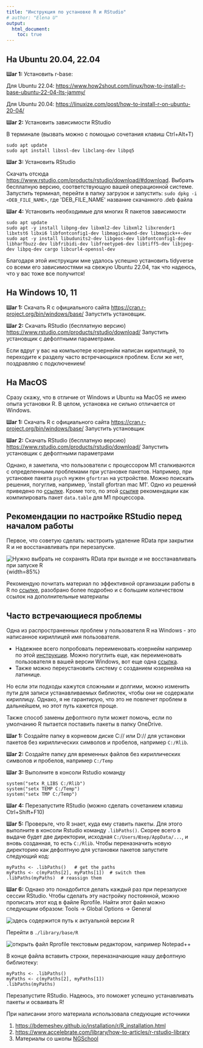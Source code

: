 ```yaml
---
title: "Инструкция по установке R и RStudio"
# author: "Elena U"
output:
  html_document:
    toc: true
---
```



## На Ubuntu 20.04, 22.04

**Шаг 1:** Установить r-base:

Для Ubuntu 22.04: https://www.how2shout.com/linux/how-to-install-r-base-ubuntu-22-04-lts-jammy/

Для Ubuntu 20.04: https://linuxize.com/post/how-to-install-r-on-ubuntu-20-04/

**Шаг 2:** Установить зависимости RStudio

В терминале (вызвать можно с помощью сочетания клавиш Ctrl+Alt+T)

```
sudo apt update
sudo apt install libssl-dev libclang-dev libpq5
```

**Шаг 3:** Установить RStudio

Скачать отсюда https://www.rstudio.com/products/rstudio/download/#download. 
Выбрать бесплатную версию, соответствующую вашей операционной системе.
Запустить терминал, перейти в папку загрузок и запустить:
`sudo dpkg -i <DEB_FILE_NAME>`, где 'DEB_FILE_NAME' название скачанного .deb файла 

**Шаг 4:** Установить необходимые для многих R пакетов зависимости

```
sudo apt update
sudo apt -y install libpng-dev libxml2-dev libxml2 libxrender1 libxtst6 libxi6 libfontconfig1-dev libmagickwand-dev libmagick++-dev
sudo apt -y install libudunits2-dev libgeos-dev libfontconfig1-dev libharfbuzz-dev libfribidi-dev libfreetype6-dev libtiff5-dev libjpeg-dev libpq-dev cargo libcurl4-openssl-dev
```

Благодаря этой инструкции мне удалось успешно установить tidyverse со всеми его зависимостями на свежую Ubuntu 22.04, так что надеюсь, что у вас тоже все получится!

## На Windows 10, 11

**Шаг 1:** Скачать R с официального сайта https://cran.r-project.org/bin/windows/base/
Запустить установщик.

**Шаг 2:** Скачать RStudio (бесплатную версию) https://www.rstudio.com/products/rstudio/download/
Запустить установщик с дефолтными параметрами.

Если вдруг у вас на компьютере юзернейм написан кириллицей, то переходите к разделу часто встречающихся проблем. Если же нет, поздравляю с подключением!

## На MacOS 

Сразу скажу, что в отличие от Windows и Ubuntu на MacOS не имею опыта установки R.
В целом, установка не сильно отличается от Windows.

**Шаг 1:** Скачать R с официального сайта https://cran.r-project.org/bin/windows/base/
Запустить установщик

**Шаг 2:** Скачать RStudio (бесплатную версию) https://www.rstudio.com/products/rstudio/download/
Запустить установщик с дефолтными параметрами

Однако, я заметила, что пользователи с процессором M1 сталкиваются с определенными проблемами при установке пакетов.
Например, при установке пакета `psych` нужен `gfortran` на устройстве. 
Можно поискать решения, погуглив, например, 'install gfortran mac M1'. Одно из решений приведено по [ссылке](https://stackoverflow.com/questions/71088796/how-to-install-gfortran-for-macos-monterey-version-12-2-1-m1). 
Кроме того, по этой [ссылке](https://investcookies.ru/post/datatable_m1/data_table_arm/) рекомендации как компилировать пакет `data.table` для M1 процессора. 

## Рекомендации по настройке RStudio перед началом работы
Первое, что советую сделать: настроить удаление RData при закрытии R и не восстанавливать при перезапуске.

![Нужно выбрать не сохранять RData при выходе и не восстанавливать при запуске R](R_startup.png){width=85%}

Рекомендую почитать материал по эффективной организации работы в R по [ссылке](https://telegra.ph/R-how-to-organize-work-08-08), разобрано более подробно и с большим количеством ссылок на дополнительные материалы

## Часто встречающиеся проблемы

Одна из распространенных проблем у пользователя R на Windows - это написанное кириллицей имя пользователя. 

* Надежнее всего попробовать переименовать юзернейм например по этой [инструкции](https://altarena.ru/kak-pomenyat-imya-polzovatelya-v-vindovs-10-s-kirillitsy-na-latinitsu/). Можно погуглить еще, как переименовать пользователя в вашей версии Windows, вот еще одна [ссылка](https://www.wintips.org/how-to-rename-user-profile-folder-in-windows-10-8-7/).
* Также можно переустановить систему с созданием юзернейма на латинице. 

Но если эти подходы кажутся сложными и долгими, можно изменить пути для записи устанавливаемых библиотек, чтобы они не содержали кириллицу. Однако, я не гарантирую, что это не повлечет проблем в дальнейшем, но этот путь кажется проще.

Также способ замены дефолтного пути может помочь, если по умолчанию R пытается поставить пакеты в папку OneDrive. 

**Шаг 1:** Создайте папку в корневом диске C:// или D:// для установки пакетов без кириллических символов и пробелов, например `C:/Rlib`.

**Шаг 2:** Создайте папку для временных файлов без кириллических символов и пробелов, например `C:/Temp`

**Шаг 3:** Выполните в консоли Rstudio команду
```
system("setx R_LIBS C:/Rlib")
system("setx TEMP C:/Temp")
system("setx TMP C:/Temp")
```
**Шаг 4:** Перезапустите RStudio (можно сделать сочетанием клавиш Ctrl+Shift+F10)

**Шаг 5:** Проверьте, что R знает, куда ему ставить пакеты. Для этого выполните в консоли Rstudio команду `.libPaths()`. Скорее всего в выдаче будет две директории, исходная `C:/Users/Юзер/AppData/...`, и вновь созданная, то есть `C:/Rlib`. 
Чтобы переназначить новую директорию как дефолтную для установки пакетов запустите следующий код:
```
myPaths <- .libPaths()   # get the paths
myPaths <- c(myPaths[2], myPaths[1])  # switch them
.libPaths(myPaths)  # reassign them
```

**Шаг 6:** 
Однако это понадобится делать каждый раз при перезапуске сессии RStudio. Чтобы сделать эту настройку постоянной, можно прописать этот код в файле Rprofile. 
Найти этот файл можно следующим образом: Tools -> Global Options -> General

![здесь содержится путь к актуальной версии R](rpath.png)

Перейти в `./library/base/R`

![открыть файл Rprofile текстовым редактором, например Notepad++](rprofile.png)
  
В конце файла вставить строки, переназначающие нашу дефолтную библиотеку:
```
myPaths <- .libPaths()
myPaths <- c(myPaths[2], myPaths[1])
.libPaths(myPaths)
```
Перезапустите RStudio. Надеюсь, это поможет успешно устанавливать пакеты и осваивать R!


При написании этого материала использовала следующие источники

1. https://bdemeshev.github.io/installation/r/R_installation.html
2. https://www.accelebrate.com/library/how-to-articles/r-rstudio-library
3. Материалы со школы [NGSchool](https://ngschool.eu/ngschool2022/)



